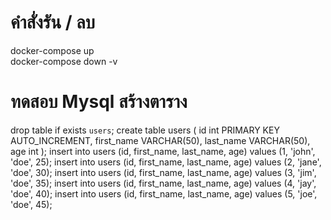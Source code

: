 <h1>คำสั่งรัน / ลบ</h1>
docker-compose up <br>
docker-compose down -v

<h1>ทดสอบ Mysql สร้างตาราง</h1>

drop table if exists `users`;
create table users (
	id int PRIMARY KEY AUTO_INCREMENT,
	first_name VARCHAR(50),
	last_name VARCHAR(50),
	age int
);
insert into users (id, first_name, last_name, age) values (1, 'john', 'doe', 25);
insert into users (id, first_name, last_name, age) values (2, 'jane', 'doe', 30);
insert into users (id, first_name, last_name, age) values (3, 'jim', 'doe', 35);
insert into users (id, first_name, last_name, age) values (4, 'jay', 'doe', 40);
insert into users (id, first_name, last_name, age) values (5, 'joe', 'doe', 45);
